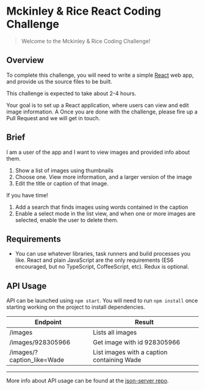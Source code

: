 # Mckinley & Rice React Coding Challenge

> Welcome to the Mckinley & Rice Coding Challenge!


## Overview

To complete this challenge, you will need to write a simple [React](https://facebook.github.io/react/) web app, and provide us the source files to be built.


This challenge is expected to take about 2-4 hours.


Your goal is to set up a React application, where users can view and edit image information. A Once you are done with the challenge, please fire up a
Pull Request and we will get in touch.

## Brief

I am a user of the app and I want to view images and provided info about them.

1. Show a list of images using thumbnails
2. Choose one. View more information, and a larger version of the image
3. Edit the title or caption of that image.

If you have time!

1. Add a search that finds images using words contained in the caption
1. Enable a select mode in the list view, and when one or more images are selected, enable the user to delete them.

## Requirements

* You can use whatever libraries, task runners and build processes you
  like. React and plain JavaScript are the only requirements (ES6
  encouraged, but no TypeScript, CoffeeScript, etc). Redux is optional.

## API Usage

API can be launched using `npm start`. You will need to run `npm install` once starting working on the project to install dependencies.

| Endpoint                   | Result                                     |
| -------------------------- | ------------------------------------------ |
| /images                    | Lists all images                           |
| /images/928305966          | Get image with id 928305966                |
| /images/?caption_like=Wade | List images with a caption containing Wade |

---

More info about API usage can be found at the [json-server
repo](https://github.com/typicode/json-server).
